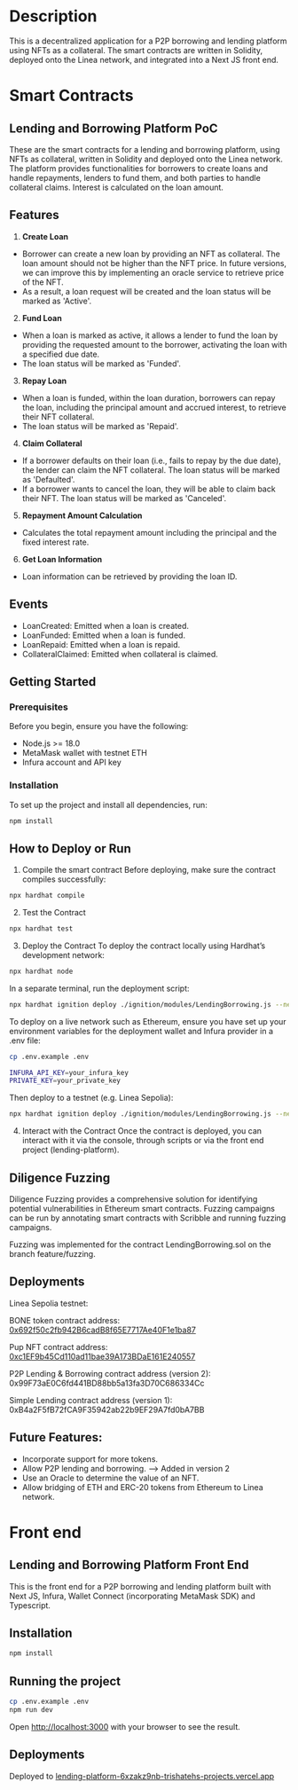 # Description
This is a decentralized application for a P2P borrowing and lending platform using NFTs as a collateral.
The smart contracts are written in Solidity, deployed onto the Linea network, and integrated into a Next JS front end.

# Smart Contracts

## Lending and Borrowing Platform PoC
These are the smart contracts for a lending and borrowing platform, using NFTs as collateral, written in Solidity and deployed onto the Linea network.  
The platform provides functionalities for borrowers to create loans and handle repayments, lenders to fund them, and both parties to handle collateral claims. Interest is calculated on the loan amount.

## Features
1. **Create Loan**
- Borrower can create a new loan by providing an NFT as collateral. The loan amount should not be higher than the NFT price. In future versions, we can improve this by implementing an oracle service to retrieve price of the NFT.
- As a result, a loan request will be created and the loan status will be marked as 'Active'.

2. **Fund Loan**
- When a loan is marked as active, it allows a lender to fund the loan by providing the requested amount to the borrower, activating the loan with a specified due date.
- The loan status will be marked as 'Funded'.

3. **Repay Loan**
- When a loan is funded, within the loan duration, borrowers can repay the loan, including the principal amount and accrued interest, to retrieve their NFT collateral.
- The loan status will be marked as 'Repaid'.

4. **Claim Collateral**
- If a borrower defaults on their loan (i.e., fails to repay by the due date), the lender can claim the NFT collateral. The loan status will be marked as 'Defaulted'.
- If a borrower wants to cancel the loan, they will be able to claim back their NFT. The loan status will be marked as 'Canceled'.

5. **Repayment Amount Calculation**
- Calculates the total repayment amount including the principal and the fixed interest rate.

6. **Get Loan Information**
- Loan information can be retrieved by providing the loan ID.

## Events
- LoanCreated: Emitted when a loan is created.
- LoanFunded: Emitted when a loan is funded.
- LoanRepaid: Emitted when a loan is repaid.
- CollateralClaimed: Emitted when collateral is claimed.

## Getting Started

### Prerequisites
Before you begin, ensure you have the following:

- Node.js >= 18.0
- MetaMask wallet with testnet ETH
- Infura account and API key

### Installation
To set up the project and install all dependencies, run:
```bash
npm install
```

## How to Deploy or Run
1. Compile the smart contract
Before deploying, make sure the contract compiles successfully:
```bash
npx hardhat compile
```

2. Test the Contract
```bash
npx hardhat test
```

3. Deploy the Contract
To deploy the contract locally using Hardhat’s development network:

```bash
npx hardhat node
```

In a separate terminal, run the deployment script:
```bash
npx hardhat ignition deploy ./ignition/modules/LendingBorrowing.js --network localhost
```

To deploy on a live network such as Ethereum, ensure you have set up your environment variables for the deployment wallet and Infura provider in a .env file:
```bash
cp .env.example .env
```

```bash
INFURA_API_KEY=your_infura_key
PRIVATE_KEY=your_private_key
```
Then deploy to a testnet (e.g. Linea Sepolia):

```bash
npx hardhat ignition deploy ./ignition/modules/LendingBorrowing.js --network linea_sepolia
```

4. Interact with the Contract
Once the contract is deployed, you can interact with it via the console, through scripts or via the front end project (lending-platform).

## Diligence Fuzzing
Diligence Fuzzing provides a comprehensive solution for identifying potential vulnerabilities in Ethereum smart contracts. Fuzzing campaigns can be run by annotating smart contracts with Scribble and running fuzzing campaigns.

Fuzzing was implemented for the contract LendingBorrowing.sol on the branch feature/fuzzing.

## Deployments
Linea Sepolia testnet: 

BONE token contract address: [0x692f50c2fb942B6cadB8f65E7717Ae40F1e1ba87](https://sepolia.lineascan.build/address/0x692f50c2fb942B6cadB8f65E7717Ae40F1e1ba87)

Pup NFT contract address: [0xc1EF9b45Cd110ad11bae39A173BDaE161E240557](https://sepolia.lineascan.build/address/0xc1EF9b45Cd110ad11bae39A173BDaE161E240557)

P2P Lending & Borrowing contract address (version 2):
0x99F73aE0C6fd441BD88bb5a13fa3D70C686334Cc

Simple Lending contract address (version 1): 0xB4a2F5fB72fCA9F35942ab22b9EF29A7fd0bA7BB

## Future Features:
- Incorporate support for more tokens.
- Allow P2P lending and borrowing. --> Added in version 2
- Use an Oracle to determine the value of an NFT.
- Allow bridging of ETH and ERC-20 tokens from Ethereum to Linea network.

# Front end

## Lending and Borrowing Platform Front End
This is the front end for a P2P borrowing and lending platform built with Next JS, Infura, Wallet Connect (incorporating MetaMask SDK) and Typescript. 

## Installation
```bash
npm install
```

## Running the project

```bash
cp .env.example .env
npm run dev
```

Open [http://localhost:3000](http://localhost:3000) with your browser to see the result.

## Deployments
Deployed to [lending-platform-6xzakz9nb-trishatehs-projects.vercel.app](lending-platform-6xzakz9nb-trishatehs-projects.vercel.app
)
